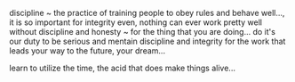 discipline ~ the practice of training people to obey rules and behave well..., it is so important for integrity even, nothing can ever work pretty well
without discipline and honesty ~ for the thing that you are doing... do it's our duty to be serious and mentain discipline and integrity for the work 
that leads your way to the future, your dream...

learn to utilize the time, the acid that does make things alive...